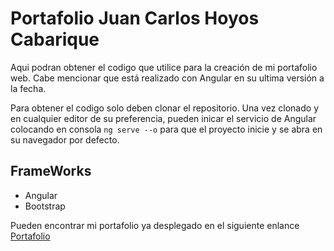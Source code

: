 # Portafolio **Juan Carlos Hoyos Cabarique**

Aqui podran obtener el codigo que utilice para la creación de mi portafolio web.
Cabe mencionar que está realizado con Angular en su ultima versión a la fecha.

Para obtener el codigo solo deben clonar el repositorio.
Una vez clonado y en cualquier editor de su preferencia, pueden inicar el servicio de Angular colocando en consola `ng serve --o` para que el proyecto inicie y se abra en su navegador por defecto.

## FrameWorks

- Angular
- Bootstrap

Pueden encontrar mi portafolio ya desplegado en el siguiente enlance [Portafolio](https://portafolio-nktzhkaw8.now.sh)
